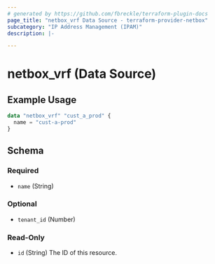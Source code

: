 ```yaml
---
# generated by https://github.com/fbreckle/terraform-plugin-docs
page_title: "netbox_vrf Data Source - terraform-provider-netbox"
subcategory: "IP Address Management (IPAM)"
description: |-

---
```


# netbox_vrf (Data Source)



## Example Usage

```terraform
data "netbox_vrf" "cust_a_prod" {
  name = "cust-a-prod"
}
```

<!-- schema generated by tfplugindocs -->
## Schema

### Required

- `name` (String)

### Optional

- `tenant_id` (Number)

### Read-Only

- `id` (String) The ID of this resource.
